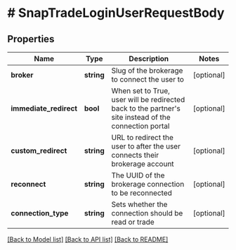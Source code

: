 # # SnapTradeLoginUserRequestBody

## Properties

Name | Type | Description | Notes
------------ | ------------- | ------------- | -------------
**broker** | **string** | Slug of the brokerage to connect the user to | [optional]
**immediate_redirect** | **bool** | When set to True, user will be redirected back to the partner&#39;s site instead of the connection portal | [optional]
**custom_redirect** | **string** | URL to redirect the user to after the user connects their brokerage account | [optional]
**reconnect** | **string** | The UUID of the brokerage connection to be reconnected | [optional]
**connection_type** | **string** | Sets whether the connection should be read or trade | [optional]

[[Back to Model list]](../../README.md#models) [[Back to API list]](../../README.md#endpoints) [[Back to README]](../../README.md)
